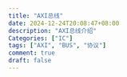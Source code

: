 ```yaml
---
title: "AXI总线"
date: 2024-12-24T20:08:47+08:00
description: "AXI总线介绍"
Categories: ["IC"]
tags: ["AXI", "BUS", "协议"]
comment: true
draft: false
---
```

